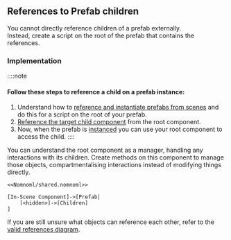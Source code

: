 ## References to Prefab children

You cannot directly reference children of a prefab externally.  
Instead, create a script on the root of the prefab that contains the references.

### Implementation
::::note  
#### Follow these steps to reference a child on a prefab instance:  
1. Understand how to [reference and instantiate prefabs from scenes](References%20To%20Prefabs.md) and do this for a script on the root of your prefab.  
1. [Reference the target child component](Serializing%20Component%20References.md) from the root component.
1. Now, when the prefab is [instanced](https://docs.unity3d.com/ScriptReference/Object.Instantiate.html) you can use your root component to access the child.
::::  

You can understand the root component as a manager, handling any interactions with its children. Create methods on this component to manage those objects, compartmentalising interactions instead of modifying things directly.

```nomnoml
<<Nomnoml/shared.nomnoml>>

[In-Scene Component]->[Prefab|
	[<hidden>]->[Children]
]
```

If you are still unsure what objects can reference each other, refer to the [valid references diagram](Valid%20References.md).